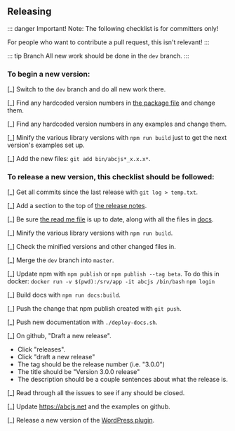 ## Releasing

::: danger Important!
Note: The following checklist is for committers only! 

For people who want to contribute a pull request, this isn't relevant!
:::

::: tip Branch
All new work should be done in the `dev` branch.
:::

### To begin a new version:

[_] Switch to the `dev` branch and do all new work there.

[_] Find any hardcoded version numbers in [the package file](../package.json) and change them. 

[_] Find any hardcoded version numbers in any examples and change them. 

[_] Minify the various library versions with `npm run build` just to get the next version's examples set up.

[_] Add the new files: `git add bin/abcjs*_x.x.x*`.

### To release a new version, this checklist should be followed:

[_] Get all commits since the last release with `git log > temp.txt`.

[_] Add a section to the top of [the release notes](../RELEASE.md).

[_] Be sure [the read me file](../README.md) is up to date, along with all the files in [docs](../docs).

[_] Minify the various library versions with `npm run build`.

[_] Check the minified versions and other changed files in.

[_] Merge the `dev` branch into `master`. 

[_] Update npm with `npm publish` or `npm publish --tag beta`.
    To do this in docker:
    `docker run -v $(pwd):/srv/app -it abcjs /bin/bash`
     `npm login`

[_] Build docs with `npm run docs:build`.

[_] Push the change that npm publish created with `git push`.

[_] Push new documentation with `./deploy-docs.sh`.

[_] On github, "Draft a new release".
* Click "releases".
* Click "draft a new release"
* The tag should be the release number (i.e. "3.0.0")
* The title should be "Version 3.0.0 release"
* The description should be a couple sentences about what the release is.

[_] Read through all the issues to see if any should be closed.

[_] Update https://abcjs.net and the examples on github.

[_] Release a new version of the [WordPress plugin](https://wordpress.org/plugins/abc-notation/).

